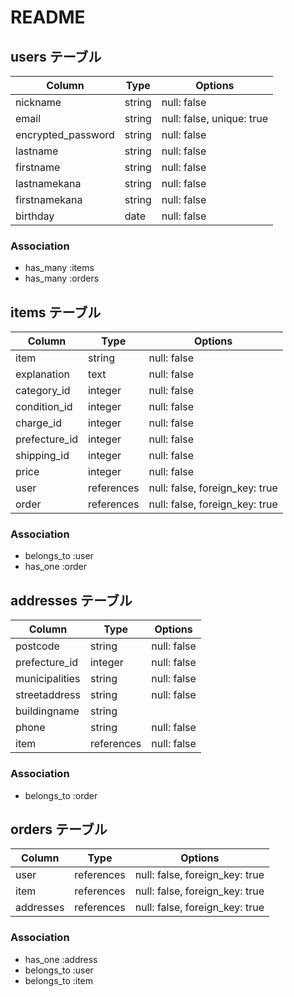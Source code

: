 # README

## users テーブル

| Column             | Type   | Options                   |
| ------------------ | ------ | ------------------------- |
| nickname           | string | null: false               |
| email              | string | null: false, unique: true |
| encrypted_password | string | null: false               |
| lastname           | string | null: false               |
| firstname          | string | null: false               | 
| lastnamekana       | string | null: false               |
| firstnamekana      | string | null: false               |
| birthday           | date   | null: false               |

### Association
- has_many :items
- has_many :orders


## items テーブル
| Column        | Type        | Options                        |
| ------------- | ----------- | ------------------------------ |
| item          | string      | null: false                    |
| explanation   | text        | null: false                    |
| category_id   | integer     | null: false                    |
| condition_id  | integer     | null: false                    |
| charge_id     | integer     | null: false                    |
| prefecture_id | integer     | null: false                    |
| shipping_id   | integer     | null: false                    |
| price         | integer     | null: false                    |
| user          | references  | null: false, foreign_key: true |
| order         | references  | null: false, foreign_key: true |

### Association
- belongs_to :user
- has_one :order

## addresses テーブル
| Column         | Type        | Options     |
| -------------- | ----------- | ----------- |
| postcode       | string      | null: false |
| prefecture_id  | integer     | null: false |
| municipalities | string      | null: false |
| streetaddress  | string      | null: false |
| buildingname   | string      |             |
| phone          | string      | null: false |
| item           | references  | null: false |

### Association
- belongs_to :order

## orders テーブル
| Column     | Type       | Options                        |
| ---------- | ---------- | ------------------------------ |
| user       | references | null: false, foreign_key: true |
| item       | references | null: false, foreign_key: true |
| addresses  | references | null: false, foreign_key: true |

### Association
- has_one :address
- belongs_to :user
- belongs_to :item